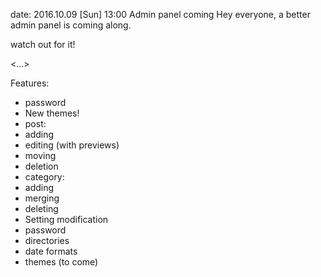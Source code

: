 date: 2016.10.09 [Sun] 13:00
Admin panel coming
Hey everyone, a better admin panel is coming along.

watch out for it!

<...> 

Features:
* password
* New themes!
* post:
 * adding
 * editing (with previews)
 * moving
 * deletion 
* category:
 * adding
 * merging
 * deleting
* Setting modification
 * password
 * directories
 * date formats
 * themes (to come)